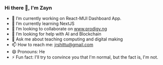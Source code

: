 ### Hi there 👋, I'm Zayn

- 🔭 I’m currently working on React-MUI Dashboard App.
- 🌱 I’m currently learning NextJS
- 👯 I’m looking to collaborate on www.prodigy.ng
- 🤔 I’m looking for help with AI and Blockchain
- 💬 Ask me about teaching computing and digital making
- 📫 How to reach me: jrshittu@gmail.com
- 😄 Pronouns: He
- ⚡ Fun fact: I'll try to convince you that I'm normal, but the fact is, I'm not.
